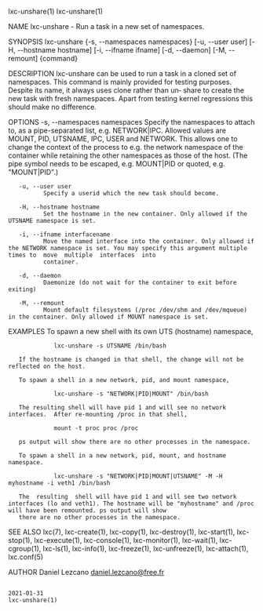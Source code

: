 lxc-unshare(1)                                                                                                                                                              lxc-unshare(1)

NAME
       lxc-unshare - Run a task in a new set of namespaces.

SYNOPSIS
       lxc-unshare {-s, --namespaces namespaces} [-u, --user user] [-H, --hostname hostname] [-i, --ifname ifname] [-d, --daemon] [-M, --remount] {command}

DESCRIPTION
       lxc-unshare  can be used to run a task in a cloned set of namespaces. This command is mainly provided for testing purposes.  Despite its name, it always uses clone rather than un‐
       share to create the new task with fresh namespaces. Apart from testing kernel regressions this should make no difference.

OPTIONS
       -s, --namespaces namespaces
              Specify the namespaces to attach to, as a pipe-separated list, e.g. NETWORK|IPC. Allowed values are MOUNT, PID, UTSNAME, IPC, USER and NETWORK. This allows  one  to  change
              the  context  of the process to e.g. the network namespace of the container while retaining the other namespaces as those of the host. (The pipe symbol needs to be escaped,
              e.g.  MOUNT\|PID or quoted, e.g.  "MOUNT|PID".)

       -u, --user user
              Specify a userid which the new task should become.

       -H, --hostname hostname
              Set the hostname in the new container. Only allowed if the UTSNAME namespace is set.

       -i, --ifname interfacename
              Move the named interface into the container. Only allowed if the NETWORK namespace is set. You may specify this argument multiple times to  move  multiple  interfaces  into
              container.

       -d, --daemon
              Daemonize (do not wait for the container to exit before exiting)

       -M, --remount
              Mount default filesystems (/proc /dev/shm and /dev/mqueue) in the container. Only allowed if MOUNT namespace is set.

EXAMPLES
       To spawn a new shell with its own UTS (hostname) namespace,

                 lxc-unshare -s UTSNAME /bin/bash

       If the hostname is changed in that shell, the change will not be reflected on the host.

       To spawn a shell in a new network, pid, and mount namespace,

                 lxc-unshare -s "NETWORK|PID|MOUNT" /bin/bash

       The resulting shell will have pid 1 and will see no network interfaces.  After re-mounting /proc in that shell,

                 mount -t proc proc /proc

       ps output will show there are no other processes in the namespace.

       To spawn a shell in a new network, pid, mount, and hostname namespace.

                 lxc-unshare -s "NETWORK|PID|MOUNT|UTSNAME" -M -H myhostname -i veth1 /bin/bash

       The  resulting  shell will have pid 1 and will see two network interfaces (lo and veth1). The hostname will be "myhostname" and /proc will have been remounted. ps output will show
       there are no other processes in the namespace.

SEE ALSO
       lxc(7), lxc-create(1), lxc-copy(1), lxc-destroy(1), lxc-start(1), lxc-stop(1), lxc-execute(1), lxc-console(1), lxc-monitor(1), lxc-wait(1), lxc-cgroup(1), lxc-ls(1),  lxc-info(1),
       lxc-freeze(1), lxc-unfreeze(1), lxc-attach(1), lxc.conf(5)

AUTHOR
       Daniel Lezcano <daniel.lezcano@free.fr>

                                                                                        2021-01-31                                                                          lxc-unshare(1)

